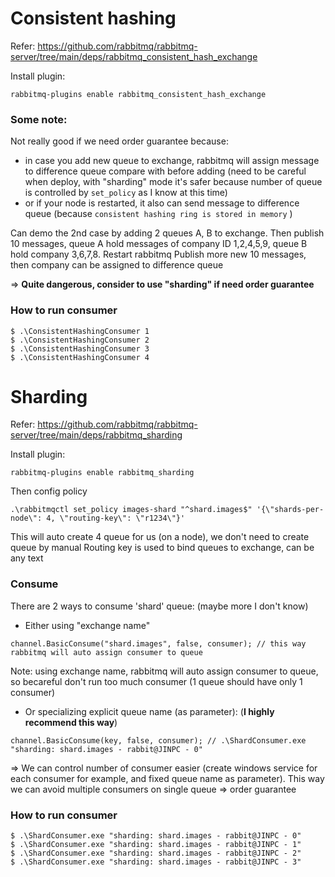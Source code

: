 # Consistent hashing
Refer: https://github.com/rabbitmq/rabbitmq-server/tree/main/deps/rabbitmq_consistent_hash_exchange

Install plugin:
```
rabbitmq-plugins enable rabbitmq_consistent_hash_exchange
```

### Some note:
Not really good if we need order guarantee because:
- in case you add new queue to exchange, rabbitmq will assign message to difference queue compare with before adding (need to be careful when deploy, with "sharding" mode it's safer because number of queue is controlled by `set_policy` as I know at this time)
- or if your node is restarted, it also can send message to difference queue (because `consistent hashing ring is stored in memory` )

Can demo the 2nd case by adding 2 queues A, B to exchange.
Then publish 10 messages, queue A hold messages of company ID 1,2,4,5,9, queue B hold company 3,6,7,8.
Restart rabbitmq
Publish more new 10 messages, then company can be assigned to difference queue 

=> **Quite dangerous, consider to use "sharding" if need order guarantee**

### How to run consumer

```
$ .\ConsistentHashingConsumer 1
$ .\ConsistentHashingConsumer 2
$ .\ConsistentHashingConsumer 3
$ .\ConsistentHashingConsumer 4
```


# Sharding
Refer: https://github.com/rabbitmq/rabbitmq-server/tree/main/deps/rabbitmq_sharding

Install plugin:
```
rabbitmq-plugins enable rabbitmq_sharding
```

Then config policy
```
.\rabbitmqctl set_policy images-shard "^shard.images$" '{\"shards-per-node\": 4, \"routing-key\": \"r1234\"}'
```

This will auto create 4 queue for us (on a node), we don't need to create queue by manual
Routing key is used to bind queues to exchange, can be any text

### Consume
There are 2 ways to consume 'shard' queue: (maybe more I don't know)
- Either using "exchange name"
```
channel.BasicConsume("shard.images", false, consumer); // this way rabbitmq will auto assign consumer to queue
```

Note: using exchange name, rabbitmq will auto assign consumer to queue, so becareful don't run too much consumer (1 queue should have only 1 consumer)


- Or specializing explicit queue name (as parameter): (**I highly recommend this way**)

```
channel.BasicConsume(key, false, consumer); // .\ShardConsumer.exe "sharding: shard.images - rabbit@JINPC - 0"
```

=> We can control number of consumer easier (create windows service for each consumer for example, and fixed queue name as parameter). 
This way we can avoid multiple consumers on single queue => order guarantee


### How to run consumer

```
$ .\ShardConsumer.exe "sharding: shard.images - rabbit@JINPC - 0"
$ .\ShardConsumer.exe "sharding: shard.images - rabbit@JINPC - 1"
$ .\ShardConsumer.exe "sharding: shard.images - rabbit@JINPC - 2"
$ .\ShardConsumer.exe "sharding: shard.images - rabbit@JINPC - 3"
```
